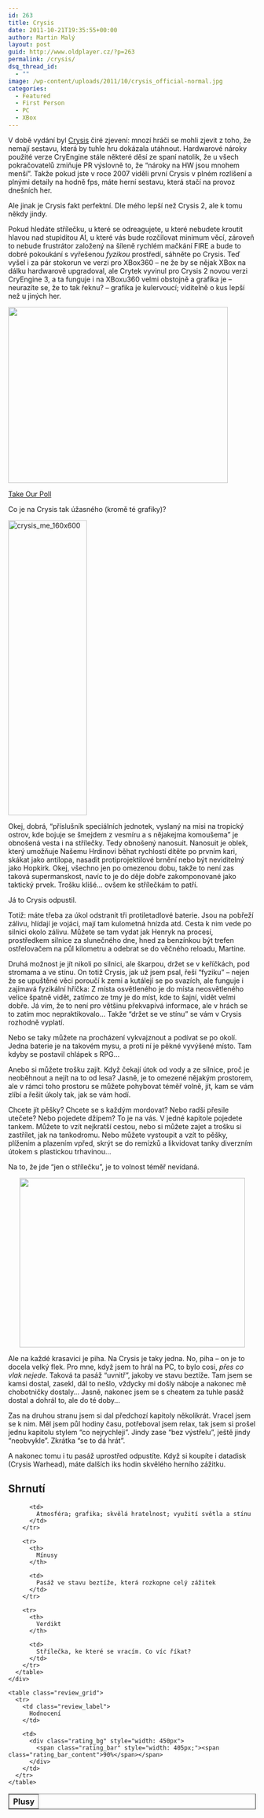 ```yaml
---
id: 263
title: Crysis
date: 2011-10-21T19:35:55+00:00
author: Martin Malý
layout: post
guid: http://www.oldplayer.cz/?p=263
permalink: /crysis/
dsq_thread_id:
  - ""
image: /wp-content/uploads/2011/10/crysis_official-normal.jpg
categories:
  - Featured
  - First Person
  - PC
  - XBox
---
```

V době vydání byl [Crysis](http://www.xzone.cz/nahledgame.php3?idg=1737) čiré zjevení: mnozí hráči se mohli zjevit z toho, že nemají sestavu, která by tuhle hru dokázala utáhnout. Hardwarové nároky použité verze CryEngine stále některé děsí ze spaní natolik, že u všech pokračovatelů zmiňuje PR výslovně to, že &#8220;nároky na HW jsou mnohem menší&#8221;. Takže pokud jste v roce 2007 viděli první Crysis v plném rozlišení a plnými detaily na hodně fps, máte herní sestavu, která stačí na provoz dnešních her.

<!--more-->

Ale jinak je Crysis fakt perfektní. Dle mého lepší než Crysis 2, ale k tomu někdy jindy.

Pokud hledáte střílečku, u které se odreagujete, u které nebudete kroutit hlavou nad stupiditou AI, u které vás bude rozčilovat minimum věcí, zároveň to nebude frustrátor založený na šíleně rychlém mačkání FIRE a bude to dobré pokoukání s vyřešenou _fyzikou_ prostředí, sáhněte po Crysis. Teď vyšel i za pár stokorun ve verzi pro XBox360 &#8211; ne že by se nějak XBox na dálku hardwarově upgradoval, ale Crytek vyvinul pro Crysis 2 novou verzi CryEngine 3, a ta funguje i na XBoxu360 velmi obstojně a grafika je &#8211; neurazíte se, že to tak řeknu? &#8211; grafika je kulervoucí; viditelně o kus lepší než u jiných her.

[<img class="aligncenter size-full wp-image-272" title="Crysis_lighting" alt="" src="http://www.oldplayer.cz/wp-content/uploads/2013/05/Crysis_lighting.jpg" width="447" height="358" />](http://www.oldplayer.cz/wp-content/uploads/2013/05/Crysis_lighting.jpg)

<a name="pd_a_5602661"></a> 

<div class="PDS_Poll" id="PDI_container5602661" style="display:inline-block;">
</div>

<div id="PD_superContainer">
</div>

<noscript>
  <a href="http://polldaddy.com/poll/5602661">Take Our Poll</a>
</noscript>

Co je na Crysis tak úžasného (kromě té grafiky)?

<div class="alignright">
  <a href="http://www.xzone.cz/nahledgame.php3?idg=2541&a_aid=gamer&a_bid=670fddc1" target="_top"><img title="crysis_me_160x600" alt="crysis_me_160x600" src="http://www.oldplayer.cz/wp-content/uploads/2013/05/crysis_me_160x600.jpg" width="160" height="600" /></a><img style="border: 0" alt="" src="http://www.oldplayer.cz/wp-content/uploads/2013/05/imp.phpa_aidgamerampa_bid670fddc1" width="1" height="1" />
</div>

Okej, dobrá, &#8220;příslušník speciálních jednotek, vyslaný na misi na tropický ostrov, kde bojuje se šmejdem z vesmíru a s nějakejma komoušema&#8221; je obnošená vesta i na střílečky. Tedy obnošený nanosuit. Nanosuit je oblek, který umožňuje Našemu Hrdinovi běhat rychlostí dítěte po prvním kari, skákat jako antilopa, nasadit protiprojektilové brnění nebo být neviditelný jako Hopkirk. Okej, všechno jen po omezenou dobu, takže to není zas taková supermanskost, navíc to je do děje dobře zakomponované jako taktický prvek. Trošku klišé&#8230; ovšem ke střílečkám to patří.

Já to Crysis odpustil.

Totiž: máte třeba za úkol odstranit tři protiletadlové baterie. Jsou na pobřeží zálivu, hlídají je vojáci, mají tam kulometná hnízda atd. Cesta k nim vede po silnici okolo zálivu. Můžete se tam vydat jak Henryk na procesí, prostředkem silnice za slunečného dne, hned za benzínkou být trefen ostřelovačem na půl kilometru a odebrat se do věčného reloadu, Martine.

Druhá možnost je jít nikoli po silnici, ale škarpou, držet se v keříčkách, pod stromama a ve stínu. On totiž Crysis, jak už jsem psal, řeší &#8220;fyziku&#8221; &#8211; nejen že se upuštěné věci poroučí k zemi a kutálejí se po svazích, ale funguje i zajímavá fyzikální hříčka: Z místa osvětleného je do místa neosvětleného velice špatně vidět, zatímco ze tmy je do míst, kde to šajní, vidět velmi dobře. Já vím, že to není pro většinu překvapivá informace, ale v hrách se to zatím moc nepraktikovalo&#8230; Takže &#8220;držet se ve stínu&#8221; se vám v Crysis rozhodně vyplatí.

Nebo se taky můžete na procházení vykvajznout a podívat se po okolí. Jedna baterie je na takovém mysu, a proti ní je pěkné vyvýšené místo. Tam kdyby se postavil chlápek s RPG&#8230;

Anebo si můžete trošku zajít. Když čekají útok od vody a ze silnice, proč je neoběhnout a nejít na to od lesa? Jasně, je to omezené nějakým prostorem, ale v rámci toho prostoru se můžete pohybovat téměř volně, jít, kam se vám zlíbí a řešit úkoly tak, jak se vám hodí.

Chcete jít pěšky? Chcete se s každým mordovat? Nebo radši přesile utečete? Nebo pojedete džípem? To je na vás. V jedné kapitole pojedete tankem. Můžete to vzít nejkratší cestou, nebo si můžete zajet a trošku si zastřílet, jak na tankodromu. Nebo můžete vystoupit a vzít to pěšky, plížením a plazením vpřed, skrýt se do remízků a likvidovat tanky diverzním útokem s plastickou trhavinou&#8230;

Na to, že jde &#8220;jen o střílečku&#8221;, je to volnost téměř nevídaná.

<p style="text-align: center">
  <a href="http://www.oldplayer.cz/wp-content/uploads/2013/05/Crysis_Engine.png"><img class="aligncenter size-full wp-image-273" title="Crysis_Engine" alt="" src="http://www.oldplayer.cz/wp-content/uploads/2013/05/Crysis_Engine.png" width="459" height="345" /></a>
</p>

Ale na každé krasavici je piha. Na Crysis je taky jedna. No, piha &#8211; on je to docela velký flek. Pro mne, když jsem to hrál na PC, to bylo cosi, _přes co vlak nejede_. Taková ta pasáž &#8220;uvnitř&#8221;, jakoby ve stavu beztíže. Tam jsem se kamsi dostal, zasekl, dál to nešlo, vždycky mi došly náboje a nakonec mě chobotničky dostaly&#8230; Jasně, nakonec jsem se s cheatem za tuhle pasáž dostal a dohrál to, ale do té doby&#8230;

Zas na druhou stranu jsem si dal předchozí kapitoly několikrát. Vracel jsem se k nim. Měl jsem půl hodiny času, potřeboval jsem relax, tak jsem si prošel jednu kapitolu stylem &#8220;co nejrychleji&#8221;. Jindy zase &#8220;bez výstřelu&#8221;, ještě jindy &#8220;neobvykle&#8221;. Zkrátka &#8220;se to dá hrát&#8221;.

A nakonec tomu i tu pasáž uprostřed odpustíte. Když si koupíte i datadisk (Crysis Warhead), máte dalších iks hodin skvělého herního zážitku.

<a name="review"></a>

<div class="review">
  <h2>
    Shrnutí
  </h2>
  
  <div class="mainbox">
    <div class="procons">
      <table border="1">
        <tr>
          <th>
            Plusy
          </th>
          
          <td>
            Atmosféra; grafika; skvělá hratelnost; využití světla a stínu
          </td>
        </tr>
        
        <tr>
          <th>
            Mínusy
          </th>
          
          <td>
            Pasáž ve stavu beztíže, která rozkopne celý zážitek
          </td>
        </tr>
        
        <tr>
          <th>
            Verdikt
          </th>
          
          <td>
            Střílečka, ke které se vracím. Co víc říkat?
          </td>
        </tr>
      </table>
    </div>
    
    <table class="review_grid">
      <tr>
        <td class="review_label">
          Hodnocení
        </td>
        
        <td>
          <div class="rating_bg" style="width: 450px">
            <span class="rating_bar" style="width: 405px;"><span class="rating_bar_content">90%</span></span>
          </div>
        </td>
      </tr>
    </table>
  </div>
</div>

<div id="google_plus_one">
  <g:plusone></g:plusone>
</div>

<div id="fb_send_like">
</div>